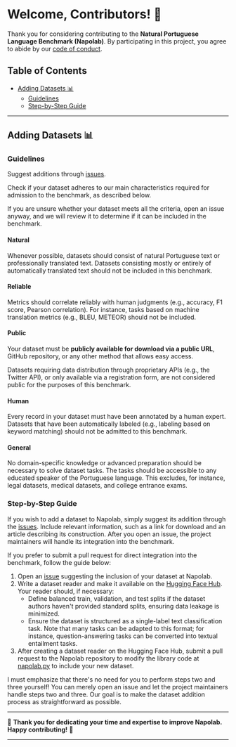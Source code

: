 # Welcome, Contributors! 🌟

Thank you for considering contributing to the **Natural Portuguese Language Benchmark (Napolab)**. By participating in this project, you agree to abide by our [code of conduct](CODE_OF_CONDUCT.md).

## Table of Contents
- [Adding Datasets 📊](#adding-datasets-📊)
  - [Guidelines](#guidelines)
  - [Step-by-Step Guide](#step-by-step-guide)

---

## Adding Datasets 📊

### Guidelines 

Suggest additions through [issues](https://github.com/ruanchaves/napolab/issues).

Check if your dataset adheres to our main characteristics required for admission to the benchmark, as described below. 

If you are unsure whether your dataset meets all the criteria, open an issue anyway, and we will review it to determine if it can be included in the benchmark. 

#### **Natural**

Whenever possible, datasets should consist of natural Portuguese text or professionally translated text. Datasets consisting mostly or entirely of automatically translated text should not be included in this benchmark.

#### **Reliable**

Metrics should correlate reliably with human judgments (e.g., accuracy, F1 score, Pearson correlation). For instance, tasks based on machine translation metrics (e.g., BLEU, METEOR) should not be included.

#### **Public**

Your dataset must be **publicly available for download via a public URL**, GitHub repository, or any other method that allows easy access. 

Datasets requiring data distribution through proprietary APIs (e.g., the Twitter API), or only available via a registration form, are not considered public for the purposes of this benchmark.

#### **Human**

Every record in your dataset must have been annotated by a human expert. Datasets that have been automatically labeled (e.g., labeling based on keyword matching) should not be admitted to this benchmark.

#### **General**

No domain-specific knowledge or advanced preparation should be necessary to solve dataset tasks. The tasks should be accessible to any educated speaker of the Portuguese language. This excludes, for instance, legal datasets, medical datasets, and college entrance exams.

### Step-by-Step Guide

If you wish to add a dataset to Napolab, simply suggest its addition through the [issues](https://github.com/ruanchaves/napolab/issues). Include relevant information, such as a link for download and an article describing its construction. 
After you open an issue, the project maintainers will handle its integration into the benchmark.

If you prefer to submit a pull request for direct integration into the benchmark, follow the guide below:

1. Open an [issue](https://github.com/ruanchaves/napolab/issues) suggesting the inclusion of your dataset at Napolab.
2. Write a dataset reader and make it available on the [Hugging Face Hub](https://huggingface.co/datasets). Your reader should, if necessary:
   - Define balanced train, validation, and test splits if the dataset authors haven't provided standard splits, ensuring data leakage is minimized.
   - Ensure the dataset is structured as a single-label text classification task. Note that many tasks can be adapted to this format; for instance, question-answering tasks can be converted into textual entailment tasks.
3. After creating a dataset reader on the Hugging Face Hub, submit a pull request to the Napolab repository to modify the library code at [napolab.py](https://github.com/ruanchaves/napolab/blob/main/src/napolab/napolab.py) to include your new dataset.

I must emphasize that there's no need for you to perform steps two and three yourself! You can merely open an issue and let the project maintainers handle steps two and three. Our goal is to make the dataset addition process as straightforward as possible.

---

🎉 **Thank you for dedicating your time and expertise to improve Napolab. Happy contributing!** 🎉

---
